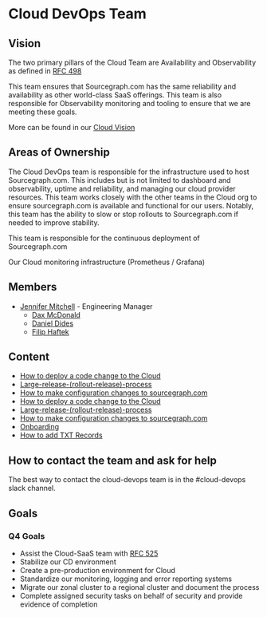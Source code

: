 # Cloud DevOps Team

## Vision

The two primary pillars of the Cloud Team are Availability and Observability as defined in [RFC 498](https://docs.google.com/document/d/1FOuWZk6wdL7vOA09pb8ILyBYuQ8tEe5saAxebjKduBw/edit#heading=h.trqab8y0kufp)

This team ensures that Sourcegraph.com has the same reliability and availability as other world-class SaaS offerings.
This team is also responsible for Observability monitoring and tooling to ensure that we are meeting these goals.

More can be found in our [Cloud Vision](../index.md#vision)

## Areas of Ownership

The Cloud DevOps team is responsible for the infrastructure used to host Sourcegraph.com. This includes but is not limited to dashboard and observability, uptime and reliability, and managing our cloud provider resources.
This team works closely with the other teams in the Cloud org to ensure sourcegraph.com is available and functional for our users.
Notably, this team has the ability to slow or stop rollouts to Sourcegraph.com if needed to improve stability.

This team is responsible for the continuous deployment of Sourcegraph.com

Our Cloud monitoring infrastructure (Prometheus / Grafana)

## Members

- [Jennifer Mitchell](../../../../../team/index.md#jennifer-mitchell) - Engineering Manager
  - [Dax McDonald](../../../../../team/index.md#dax-mcdonald)
  - [Daniel Dides](../../../../../team/index.md#daniel-dides)
  - [Filip Haftek](../../../../../team/index.md#filip-haftek)

## Content

- [How to deploy a code change to the Cloud](deploy-code-change.md)
- [Large-release-(rollout-release)-process](deploy-code-change.md#Large-releases-to-Cloud-(Rollup-releases)>)
- [How to make configuration changes to sourcegraph.com](update_sg_website_config.md)
- [How to deploy a code change to the Cloud](../../process/cloud/deploy-code-change.md)
- [Large-release-(rollout-release)-process](../../process/cloud/deploy-code-change.md#Large-releases-to-Cloud-(Rollup-releases)>>)
- [How to make configuration changes to sourcegraph.com](../../process/cloud/devops/update_sg_website_config.md)
- [Onboarding](onboarding.md)
- [How to add TXT Records](txt_dns.md)

## How to contact the team and ask for help

The best way to contact the cloud-devops team is in the #cloud-devops slack channel.

## Goals

### Q4 Goals

- Assist the Cloud-SaaS team with [RFC 525](https://docs.google.com/document/d/1FgrB6VIFT9eNQHmL4C0zipS9Vr8jfQ5n5IASy17gT7c/edit#heading=h.trqab8y0kufp)
- Stabilize our CD environment
- Create a pre-production environment for Cloud
- Standardize our monitoring, logging and error reporting systems
- Migrate our zonal cluster to a regional cluster and document the process
- Complete assigned security tasks on behalf of security and provide evidence of completion
